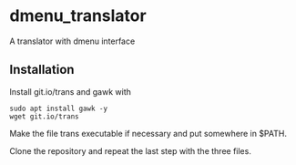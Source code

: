 # dmenu_translator
A translator with dmenu interface

## Installation
Install git.io/trans and gawk with
```
sudo apt install gawk -y
wget git.io/trans
```
Make the file trans executable if necessary and put somewhere in $PATH.

Clone the repository and repeat the last step with the three files.
